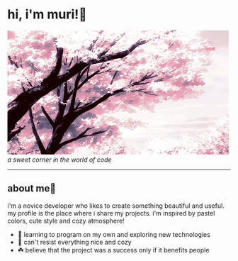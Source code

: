 # hi, i'm muri!🌸

![banner](https://github.com/owimuri/owimuri/blob/main/banner.gif)
*a sweet corner in the world of code*

---

## about me💮
i'm a novice developer who likes to create something beautiful and useful. my profile is the place where i share my projects. i'm inspired by pastel colors, cute style and cozy atmosphere!

- 📔 learning to program on my own and exploring new technologies
- 🎀 can't resist everything nice and cozy
- ☘️ believe that the project was a success only if it benefits people
